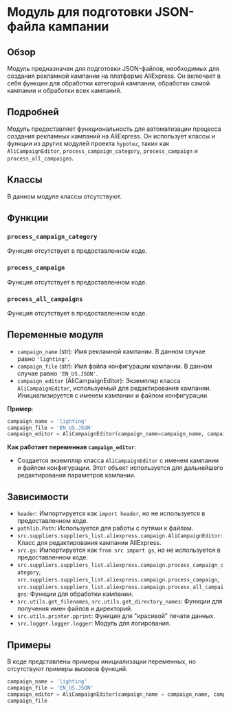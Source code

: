 # Модуль для подготовки JSON-файла кампании

## Обзор

Модуль предназначен для подготовки JSON-файлов, необходимых для создания рекламной кампании на платформе AliExpress. Он включает в себя функции для обработки категорий кампании, обработки самой кампании и обработки всех кампаний.

## Подробней

Модуль предоставляет функциональность для автоматизации процесса создания рекламных кампаний на AliExpress. Он использует классы и функции из других модулей проекта `hypotez`, таких как `AliCampaignEditor`, `process_campaign_category`, `process_campaign` и `process_all_campaigns`.

## Классы

В данном модуле классы отсутствуют.

## Функции

### `process_campaign_category`

Функция отсутствует в предоставленном коде.

### `process_campaign`

Функция отсутствует в предоставленном коде.

### `process_all_campaigns`

Функция отсутствует в предоставленном коде.

## Переменные модуля

- `campaign_name` (str): Имя рекламной кампании. В данном случае равно `'lighting'`.
- `campaign_file` (str): Имя файла конфигурации кампании. В данном случае равно `'EN_US.JSON'`.
- `campaign_editor` (AliCampaignEditor): Экземпляр класса `AliCampaignEditor`, используемый для редактирования кампании. Инициализируется с именем кампании и файлом конфигурации.

**Пример**:
```python
campaign_name = 'lighting'
campaign_file = 'EN_US.JSON'
campaign_editor = AliCampaignEditor(campaign_name=campaign_name, campaign_file=campaign_file)
```

**Как работает переменная `campaign_editor`**:
- Создается экземпляр класса `AliCampaignEditor` с именем кампании и файлом конфигурации. Этот объект используется для дальнейшего редактирования параметров кампании.

## Зависимости

- `header`: Импортируется как `import header`, но не используется в предоставленном коде.
- `pathlib.Path`: Используется для работы с путями к файлам.
- `src.suppliers.suppliers_list.aliexpress.campaign.AliCampaignEditor`: Класс для редактирования кампании AliExpress.
- `src.gs`: Импортируется как `from src import gs`, но не используется в предоставленном коде.
- `src.suppliers.suppliers_list.aliexpress.campaign.process_campaign_category`, `src.suppliers.suppliers_list.aliexpress.campaign.process_campaign`, `src.suppliers.suppliers_list.aliexpress.campaign.process_all_campaigns`: Функции для обработки кампании.
- `src.utils.get_filenames`, `src.utils.get_directory_names`: Функции для получения имен файлов и директорий.
- `src.utils.printer.pprint`: Функция для "красивой" печати данных.
- `src.logger.logger.logger`: Модуль для логирования.

## Примеры

В коде представлены примеры инициализации переменных, но отсутствуют примеры вызовов функций.
```python
campaign_name = 'lighting'
campaign_file = 'EN_US.JSON'
campaign_editor = AliCampaignEditor(campaign_name = campaign_name, campaign_file = campaign_file )
campaign_file